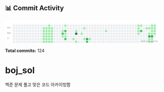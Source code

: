 <!-- HEATMAP:START -->
## 📊 Commit Activity

![Commit Heatmap](./heatmap.svg)

**Total commits:** 124
<!-- HEATMAP:END -->

# boj_sol
백준 문제 풀고 맞은 코드 아카이빙함
